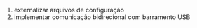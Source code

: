 1. externalizar arquivos de configuração
2. implementar comunicação bidirecional com barramento USB
